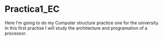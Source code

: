# Practica1_EC
Here I'm going to do my Computer structure practice one for the university. In this first practise I will study the architecture and programation of a processor.
